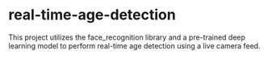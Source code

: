 # real-time-age-detection
This project utilizes the face_recognition library and a pre-trained deep learning model to perform real-time age detection using a live camera feed.
